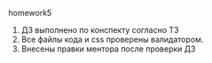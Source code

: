 homework5
1. ДЗ выполнено по конспекту согласно ТЗ
2. Все файлы кода и css проверены валидатором.
3. Внесены правки ментора после проверки ДЗ
